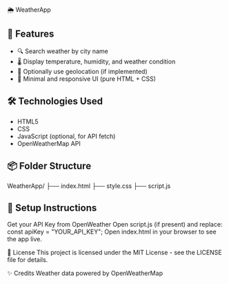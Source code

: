  🌦️ WeatherApp

## 🚀 Features
 
- 🔍 Search weather by city name  
- 🌡️ Display temperature, humidity, and weather condition 
- 📍 Optionally use geolocation (if implemented)  
- 🧼 Minimal and responsive UI (pure HTML + CSS)

## 🛠️ Technologies Used 
- HTML5
- CSS   
- JavaScript (optional, for API fetch) 
- OpenWeatherMap API

## 📦 Folder Structure

WeatherApp/
├── index.html
├── style.css
├── script.js 

## 🔧 Setup Instructions
Get your API Key from OpenWeather
Open script.js (if present) and replace:
const apiKey = "YOUR_API_KEY";
Open index.html in your browser to see the app live.

📄 License
This project is licensed under the MIT License - see the LICENSE file for details.

✨ Credits
Weather data powered by OpenWeatherMap
